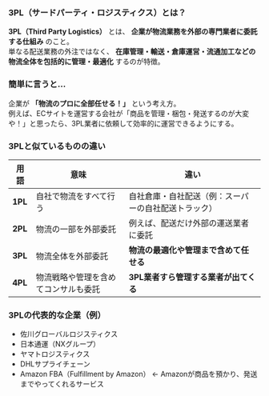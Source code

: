 ### **3PL（サードパーティ・ロジスティクス）とは？**  

**3PL（Third Party Logistics）** とは、 **企業が物流業務を外部の専門業者に委託する仕組み** のこと。  
単なる配送業務の外注ではなく、 **在庫管理・輸送・倉庫運営・流通加工などの物流全体を包括的に管理・最適化** するのが特徴。  

### **簡単に言うと…**
企業が **「物流のプロに全部任せる！」** という考え方。  
例えば、ECサイトを運営する会社が「商品を管理・梱包・発送するのが大変や！」と思ったら、3PL業者に依頼して効率的に運営できるようにする。  


### **3PLと似ているものの違い**
| 用語 | 意味 | 違い |
|------|------|------|
| **1PL** | 自社で物流をすべて行う | 自社倉庫・自社配送（例：スーパーの自社配送トラック） |
| **2PL** | 物流の一部を外部委託 | 例えば、配送だけ外部の運送業者に委託 |
| **3PL** | 物流全体を外部委託 | **物流の最適化や管理まで含めて任せる** |
| **4PL** | 物流戦略や管理を含めてコンサルも委託 | **3PL業者すら管理する業者が出てくる** |


### **3PLの代表的な企業（例）**
- 佐川グローバルロジスティクス  
- 日本通運（NXグループ）  
- ヤマトロジスティクス  
- DHLサプライチェーン  
- Amazon FBA（Fulfillment by Amazon） ← Amazonが商品を預かり、発送までやってくれるサービス  

